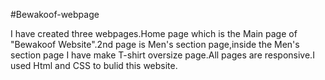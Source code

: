 #Bewakoof-webpage

I have created three webpages.Home page which is the Main page of "Bewakoof Website".2nd page is Men's section page,inside the Men's section page I have make T-shirt oversize page.All pages are responsive.I used Html and CSS to bulid this website.
